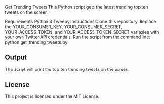 Get Trending Tweets
This Python script gets the latest trending top ten tweets on the screen.

Requirements
Python 3
Tweepy
Instructions
Clone this repository.
Replace the YOUR_CONSUMER_KEY, YOUR_CONSUMER_SECRET, YOUR_ACCESS_TOKEN, and YOUR_ACCESS_TOKEN_SECRET variables with your own Twitter API credentials.
Run the script from the command line:
python get_trending_tweets.py


## Output

The script will print the top ten trending tweets on the screen.

## License

This project is licensed under the MIT License.
